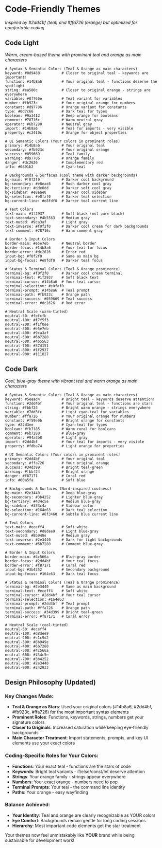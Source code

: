 # Code-Friendly Themes

_Inspired by #2dd4bf (teal) and #ffa726 (orange) but optimized for comfortable coding_

## Code Light

_Warm, cream-based theme with prominent teal and orange as main characters_

```
# Syntax & Semantic Colors (Teal & Orange as main characters)
keyword: #0d9488          # Closer to original teal - keywords are important!
function: #14b8a6         # Your original teal - functions deserve the spotlight
string: #ea580c           # Closer to original orange - strings are everywhere
variable: #0f766e         # Teal variant for variables
number: #fb923c           # Your original orange for numbers
constant: #d97706         # Orange variant for constants
type: #0d7c66             # Dark teal for types
boolean: #9a3412          # Deep orange for booleans
comment: #78716c          # Warm neutral gray
operator: #6b7280         # Neutral gray
import: #14b8a6           # Teal for imports - very visible
property: #c2410c         # Orange for object properties

# UI Semantic Colors (Your colors in prominent roles)
primary: #14b8a6          # Your original teal
secondary: #fb923c        # Your original orange
success: #059669          # Teal family
warning: #d97706          # Orange family
danger: #dc2626           # Complementary red
info: #0891b2             # Cyan-teal

# Backgrounds & Surfaces (Cool theme with darker backgrounds)
bg-main: #f0f2f0          # Darker cool background
bg-secondary: #e8eae8     # Much darker cool gray
bg-tertiary: #dde0dd      # Darker soft cool gray
bg-sidebar: #e8eae8       # Darker cool sidebar
bg-selection: #e0faf0     # Darker teal selection
bg-current-line: #e8fdf0  # Darker teal current line

# Text Colors
text-main: #1f2937        # Soft black (not pure black)
text-secondary: #4b5563   # Medium gray
text-muted: #9ca3af       # Light gray
text-inverse: #f0f2f0     # Darker cool cream for dark backgrounds
text-comment: #78716c     # Warm comment gray

# Border & Input Colors
border-main: #e5e7eb      # Neutral border
border-focus: #14b8a6     # Your teal for focus
border-error: #dc2626     # Error red
input-bg: #f0f2f0         # Same as main bg
input-bg-focus: #e8fdf0   # Darker teal focus

# Status & Terminal Colors (Teal & Orange prominence)
terminal-bg: #f0f2f0      # Darker cool cream terminal
terminal-text: #1f2937    # Soft black text
terminal-cursor: #14b8a6  # Your teal cursor
terminal-selection: #e0faf0
terminal-prompt: #14b8a6  # Teal prompt
terminal-path: #fb923c    # Orange path
terminal-success: #059669 # Teal success
terminal-error: #dc2626   # Red error

# Neutral Scale (warm-tinted)
neutral-50: #fefcfb
neutral-100: #f7f5f3
neutral-200: #f1f0ee
neutral-300: #e5e7eb
neutral-400: #9ca3af
neutral-500: #6b7280
neutral-600: #4b5563
neutral-700: #374151
neutral-800: #1f2937
neutral-900: #111827
```

## Code Dark

_Cool, blue-gray theme with vibrant teal and warm orange as main characters_

```
# Syntax & Semantic Colors (Teal & Orange as main characters)
keyword: #5eead4          # Bright teal - keywords deserve attention!
function: #2dd4bf         # Your original teal - functions are stars
string: #fbbf24           # Bright warm orange - strings everywhere
variable: #7dd3fc         # Light cyan-teal for variables
number: #ffa726           # Your original orange for numbers
constant: #f59e0b         # Bright orange for constants
type: #22d3ee             # Cyan-teal for types
boolean: #fb7185          # Warm coral for booleans
comment: #6b7280          # Blue-gray
operator: #94a3b8         # Light gray
import: #2dd4bf           # Your teal for imports - very visible
property: #fdba74         # Light orange for properties

# UI Semantic Colors (Your colors in prominent roles)
primary: #2dd4bf          # Your original teal
secondary: #ffa726        # Your original orange
success: #34d399          # Bright teal-green
warning: #fbbf24          # Bright orange
danger: #f87171           # Coral red
info: #60a5fa             # Soft blue

# Backgrounds & Surfaces (Nord-inspired coolness)
bg-main: #2e3440          # Deep blue-gray
bg-secondary: #3b4252     # Lighter blue-gray
bg-tertiary: #434c5e      # Medium blue-gray
bg-sidebar: #353c4a       # Sidebar color
bg-selection: #164e63     # Dark teal selection
bg-current-line: #0f3460  # Subtle blue current line

# Text Colors
text-main: #eceff4        # Soft white
text-secondary: #d8dee9   # Light blue-gray
text-muted: #8b949e       # Medium gray
text-inverse: #2e3440     # Dark for light backgrounds
text-comment: #6b7280     # Comment blue-gray

# Border & Input Colors
border-main: #4c566a      # Blue-gray border
border-focus: #2dd4bf     # Your teal focus
border-error: #f87171     # Coral red
input-bg: #3b4252         # Secondary background
input-bg-focus: #164e63   # Dark teal focus

# Status & Terminal Colors (Teal & Orange prominence)
terminal-bg: #2e3440      # Same as main background
terminal-text: #eceff4    # Soft white
terminal-cursor: #2dd4bf  # Your teal cursor
terminal-selection: #164e63
terminal-prompt: #2dd4bf  # Teal prompt
terminal-path: #ffa726    # Orange path
terminal-success: #34d399 # Bright teal-green
terminal-error: #f87171   # Coral error

# Neutral Scale (cool-tinted)
neutral-50: #eceff4
neutral-100: #d8dee9
neutral-200: #c1c9d2
neutral-300: #8b949e
neutral-400: #6b7280
neutral-500: #4c566a
neutral-600: #434c5e
neutral-700: #3b4252
neutral-800: #2e3440
neutral-900: #242933
```

## Design Philosophy (Updated)

### Key Changes Made:

- **Teal & Orange as Stars**: Used your original colors (#14b8a6, #2dd4bf, #fb923c, #ffa726) for the most important syntax elements
- **Prominent Roles**: Functions, keywords, strings, numbers get your signature colors
- **Closer to Originals**: Increased saturation while keeping eye-friendly backgrounds
- **Main Character Treatment**: Import statements, prompts, and key UI elements use your exact colors

### Coding-Specific Roles for Your Colors:

- **Functions**: Your exact teal - functions are the stars of code
- **Keywords**: Bright teal variants - if/else/const/let deserve attention
- **Strings**: Your orange family - strings appear everywhere
- **Numbers**: Your exact orange - numbers need to pop
- **Terminal Prompts**: Your teal - the command line identity
- **Paths**: Your orange - easy wayfinding

### Balance Achieved:

- **Your Identity**: Teal and orange are clearly recognizable as YOUR colors
- **Eye Comfort**: Backgrounds remain gentle for long coding sessions
- **Hierarchy**: Most important code elements get the star treatment

Your themes now feel unmistakably like **YOUR** brand while being sustainable for development work!
